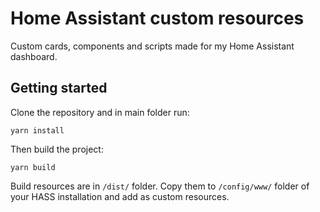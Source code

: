# Home Assistant custom resources

Custom cards, components and scripts made for my Home Assistant dashboard.

## Getting started

Clone the repository and in main folder run:

```
yarn install
```

Then build the project:

```
yarn build
```

Build resources are in `/dist/` folder. Copy them to `/config/www/` folder of your HASS installation and add as custom resources.